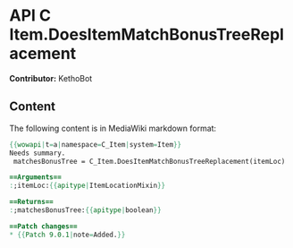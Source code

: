 # API C Item.DoesItemMatchBonusTreeReplacement

**Contributor:** KethoBot

## Content

The following content is in MediaWiki markdown format:

```mediawiki
{{wowapi|t=a|namespace=C_Item|system=Item}}
Needs summary.
 matchesBonusTree = C_Item.DoesItemMatchBonusTreeReplacement(itemLoc)

==Arguments==
:;itemLoc:{{apitype|ItemLocationMixin}}

==Returns==
:;matchesBonusTree:{{apitype|boolean}}

==Patch changes==
* {{Patch 9.0.1|note=Added.}}
```